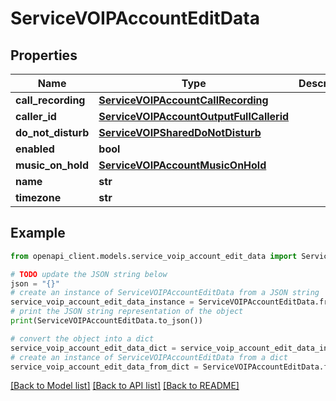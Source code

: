 # ServiceVOIPAccountEditData


## Properties

Name | Type | Description | Notes
------------ | ------------- | ------------- | -------------
**call_recording** | [**ServiceVOIPAccountCallRecording**](ServiceVOIPAccountCallRecording.md) |  | [optional] 
**caller_id** | [**ServiceVOIPAccountOutputFullCallerid**](ServiceVOIPAccountOutputFullCallerid.md) |  | [optional] 
**do_not_disturb** | [**ServiceVOIPSharedDoNotDisturb**](ServiceVOIPSharedDoNotDisturb.md) |  | [optional] 
**enabled** | **bool** |  | [optional] 
**music_on_hold** | [**ServiceVOIPAccountMusicOnHold**](ServiceVOIPAccountMusicOnHold.md) |  | [optional] 
**name** | **str** |  | 
**timezone** | **str** |  | 

## Example

```python
from openapi_client.models.service_voip_account_edit_data import ServiceVOIPAccountEditData

# TODO update the JSON string below
json = "{}"
# create an instance of ServiceVOIPAccountEditData from a JSON string
service_voip_account_edit_data_instance = ServiceVOIPAccountEditData.from_json(json)
# print the JSON string representation of the object
print(ServiceVOIPAccountEditData.to_json())

# convert the object into a dict
service_voip_account_edit_data_dict = service_voip_account_edit_data_instance.to_dict()
# create an instance of ServiceVOIPAccountEditData from a dict
service_voip_account_edit_data_from_dict = ServiceVOIPAccountEditData.from_dict(service_voip_account_edit_data_dict)
```
[[Back to Model list]](../README.md#documentation-for-models) [[Back to API list]](../README.md#documentation-for-api-endpoints) [[Back to README]](../README.md)



